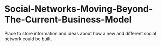 # Social-Networks-Moving-Beyond-The-Current-Business-Model
Place to store information and ideas about how a new and different social network could be built. 
